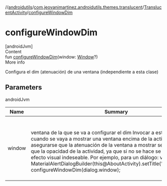 //[androidutils](../../index.md)/[com.jeovanimartinez.androidutils.themes.translucent](../index.md)/[TranslucentActivity](index.md)/[configureWindowDim](configure-window-dim.md)



# configureWindowDim  
[androidJvm]  
Content  
fun [configureWindowDim](configure-window-dim.md)(window: [Window](https://developer.android.com/reference/kotlin/android/view/Window.html)?)  
More info  


Configura el dim (atenuación) de una ventana (independiente a esta clase)



## Parameters  
  
androidJvm  
  
|  Name|  Summary| 
|---|---|
| <a name="com.jeovanimartinez.androidutils.themes.translucent/TranslucentActivity/configureWindowDim/#android.view.Window?/PointingToDeclaration/"></a>window| <a name="com.jeovanimartinez.androidutils.themes.translucent/TranslucentActivity/configureWindowDim/#android.view.Window?/PointingToDeclaration/"></a><br><br>ventana de la que se va a configurar el dim Invocar a esta función cuando se vaya a mostrar una ventana encima de la actividad, para asegurarse que la atenuación de la ventana a mostrar sea igual o mayor que la opacidad de la actividad, ya que si no se hace se genera un efecto visual indeseable. Por ejemplo, para un diálogo: val dialog = MaterialAlertDialogBuilder(this@AboutActivity).setTitle("DEMO").show(); configureWindowDim(dialog.window);<br><br>
  
  



